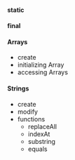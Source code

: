 #### static

#### final

#### Arrays
  - create
  - initializing Array
  - accessing Arrays

#### Strings
  - create
  - modify
  - functions
    - replaceAll
    - indexAt
    - substring
    - equals
